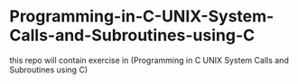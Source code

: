 # Programming-in-C-UNIX-System-Calls-and-Subroutines-using-C
this repo will contain exercise in (Programming in C UNIX System Calls and Subroutines using C)
